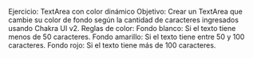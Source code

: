 Ejercicio: TextArea con color dinámico
Objetivo: Crear un TextArea que cambie su color de fondo según la cantidad de caracteres ingresados usando Chakra UI v2.
Reglas de color:
Fondo blanco: Si el texto tiene menos de 50 caracteres.
Fondo amarillo: Si el texto tiene entre 50 y 100 caracteres.
Fondo rojo: Si el texto tiene más de 100 caracteres.